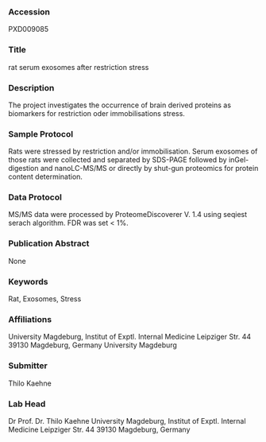 ### Accession
PXD009085

### Title
rat serum exosomes after restriction stress

### Description
The project investigates the occurrence of brain derived proteins as biomarkers for restriction oder immobilisations stress.

### Sample Protocol
Rats were stressed by restriction and/or immobilisation. Serum exosomes of those rats were collected and separated by SDS-PAGE followed by inGel-digestion and nanoLC-MS/MS or directly by shut-gun proteomics for protein content determination.

### Data Protocol
MS/MS data were processed by ProteomeDiscoverer V. 1.4 using seqiest serach algorithm. FDR was set < 1%.

### Publication Abstract
None

### Keywords
Rat, Exosomes, Stress

### Affiliations
University Magdeburg, Institut of Exptl. Internal Medicine Leipziger Str. 44 39130 Magdeburg, Germany
University Magdeburg

### Submitter
Thilo Kaehne

### Lab Head
Dr Prof. Dr. Thilo Kaehne
University Magdeburg, Institut of Exptl. Internal Medicine Leipziger Str. 44 39130 Magdeburg, Germany


